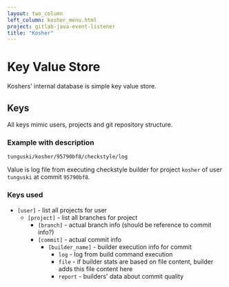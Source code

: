 ```yaml
---
layout: two_column
left_column: kosher_menu.html
project: gitlab-java-event-listener
title: "Kosher"
---
```


# Key Value Store

Koshers' internal database is simple key value store.

## Keys

All keys mimic users, projects and git repository structure. 

### Example with description

```
tunguski/kosher/95790bf8/checkstyle/log
```

Value is log file from executing checkstyle builder for project ```kosher``` 
of user ```tunguski``` at commit ```95790bf8```.

### Keys used

* ```[user]``` - list all projects for user
    * ```[project]``` - list all branches for project
        * ```[branch]``` - actual branch info (should be reference to commit info?)
        * ```[commit]``` - actual commit info
            * ```[builder_name]``` - builder execution info for commit
                * ```log``` - log from build command execution
                * ```file``` - if builder stats are based on file content, builder adds this file content here
                * ```report``` - builders' data about commit quality
